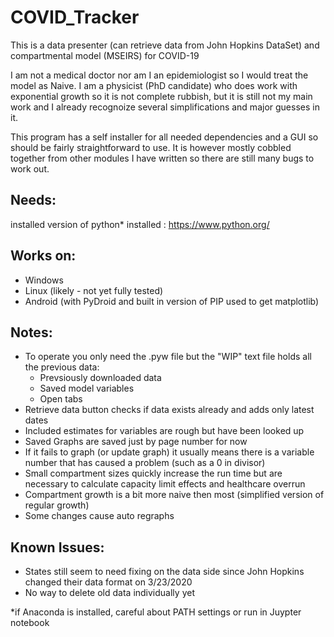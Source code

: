 # COVID_Tracker
This is a data presenter (can retrieve data from John Hopkins DataSet) and compartmental model (MSEIRS) for COVID-19

I am not a medical doctor nor am I an epidemiologist so I would treat the model as Naive. 
I am a physicist (PhD candidate) who does work with exponential growth so it is not complete rubbish,
but it is still not my main work and I already recognoize several simplifications and major guesses in it.

This program has a self installer for all needed dependencies and a GUI so should be fairly straightforward to use.
It is however mostly cobbled together from other modules I have written so there are still many bugs to work out.

## Needs:
installed version of python* installed : https://www.python.org/ 

## Works on:
* Windows
* Linux   (likely - not yet fully tested)
* Android (with PyDroid and built in version of PIP used to get matplotlib)

## Notes:
* To operate you only need the .pyw file but the "WIP" text file holds all the previous data:
  * Prevsiously downloaded data
  * Saved model variables 
  * Open tabs
* Retrieve data button checks if data exists already and adds only latest dates
* Included estimates for variables are rough but have been looked up
* Saved Graphs are saved just by page number for now
* If it fails to graph (or update graph) it usually means there is a variable number that has caused a problem (such as a 0 in divisor)
* Small compartment sizes quickly increase the run time but are necessary to calculate capacity limit effects and healthcare overrun
* Compartment growth is a bit more naive then most (simplified version of regular growth)
* Some changes cause auto regraphs

## Known Issues:
* States still seem to need fixing on the data side since John Hopkins changed their data format on 3/23/2020
* No way to delete old data individually yet



*if Anaconda is installed, careful about PATH settings or run in Juypter notebook
